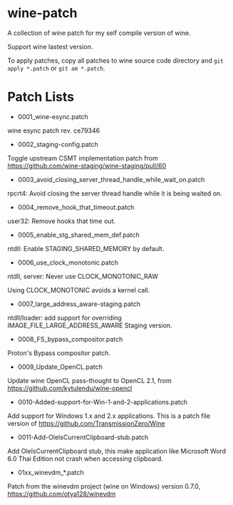 # wine-patch

A collection of wine patch for my self compile version of wine.

Support wine lastest version.

To apply patches, copy all patches to wine source code directory and `git apply *.patch` or `git am *.patch`.

# Patch Lists

- 0001_wine-esync.patch

wine esync patch rev. ce79346

- 0002_staging-config.patch

Toggle upstream CSMT implementation patch from https://github.com/wine-staging/wine-staging/pull/60

- 0003_avoid_closing_server_thread_handle_while_wait_on.patch

rpcrt4: Avoid closing the server thread handle while it is being waited on.

- 0004_remove_hook_that_timeout.patch

user32: Remove hooks that time out.

- 0005_enable_stg_shared_mem_def.patch

ntdll: Enable STAGING_SHARED_MEMORY by default.

- 0006_use_clock_monotonic.patch

ntdll, server: Never use CLOCK_MONOTONIC_RAW

Using CLOCK_MONOTONIC avoids a kernel call.

- 0007_large_address_aware-staging.patch

ntdll/loader: add support for overriding IMAGE_FILE_LARGE_ADDRESS_AWARE Staging version.

- 0008_FS_bypass_compositor.patch

Proton's Bypass compositor patch.

- 0009_Update_OpenCL.patch

Update wine OpenCL pass-thought to OpenCL 2.1, from https://github.com/kytulendu/wine-opencl

- 0010-Added-support-for-Win-1-and-2-applications.patch

Add support for Windows 1.x and 2.x applications. This is a patch file version of https://github.com/TransmissionZero/Wine

- 0011-Add-OleIsCurrentClipboard-stub.patch

Add OleIsCurrentClipboard stub, this make application like Microsoft Word 6.0 Thai Edition not crash when accessing clipboard.

- 01xx_winevdm_*.patch

Patch from the winevdm project (wine on Windows) version 0.7.0, https://github.com/otya128/winevdm
